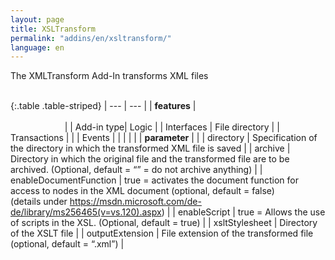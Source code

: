 ```yaml
---
layout: page
title: XSLTransform
permalink: "addins/en/xsltransform/"
language: en
---
```


The XMLTransform Add-In transforms XML files<br /><br />

{:.table .table-striped}
| --- | --- |
| __features__ | &nbsp;&nbsp;&nbsp;&nbsp;&nbsp;&nbsp;&nbsp;&nbsp;&nbsp;&nbsp;&nbsp;&nbsp;&nbsp;&nbsp;&nbsp;&nbsp;&nbsp;&nbsp;&nbsp;&nbsp;&nbsp;&nbsp;&nbsp;&nbsp;&nbsp;&nbsp;&nbsp;&nbsp;&nbsp;&nbsp;&nbsp;&nbsp;&nbsp;&nbsp;&nbsp;&nbsp;&nbsp;&nbsp;&nbsp;&nbsp;&nbsp;&nbsp;&nbsp;&nbsp;&nbsp;&nbsp;&nbsp;&nbsp;&nbsp;&nbsp;&nbsp;&nbsp;&nbsp;&nbsp;&nbsp;&nbsp;&nbsp;&nbsp;&nbsp;&nbsp;&nbsp;&nbsp;&nbsp;&nbsp;&nbsp;&nbsp;&nbsp;&nbsp;&nbsp;&nbsp;&nbsp;&nbsp;&nbsp;&nbsp;&nbsp;&nbsp;&nbsp;&nbsp;&nbsp;&nbsp;&nbsp;&nbsp;&nbsp;&nbsp;&nbsp;&nbsp;&nbsp;&nbsp;&nbsp;&nbsp;&nbsp;&nbsp;&nbsp;&nbsp;&nbsp;&nbsp;&nbsp;&nbsp;&nbsp;&nbsp;&nbsp;&nbsp;&nbsp;&nbsp;&nbsp;&nbsp;&nbsp;&nbsp;&nbsp;&nbsp;&nbsp;&nbsp;&nbsp;&nbsp;&nbsp;&nbsp;&nbsp;&nbsp;&nbsp;&nbsp;&nbsp;&nbsp;&nbsp;&nbsp;&nbsp;&nbsp;&nbsp;&nbsp;&nbsp;&nbsp;&nbsp;&nbsp;&nbsp;&nbsp;&nbsp;&nbsp;&nbsp;&nbsp;&nbsp;&nbsp;&nbsp;&nbsp;&nbsp;&nbsp;&nbsp;&nbsp;&nbsp;&nbsp;&nbsp; |
| Add-in type| Logic |
| Interfaces | File directory |
| Transactions |  |
| Events |  |
| | |
| __parameter__ | |
| directory | Specification of the directory in which the transformed XML file is saved |
| archive | Directory in which the original file and the transformed file are to be archived. (Optional, default = “” = do not archive anything) |
| enableDocumentFunction | true = activates the document function for access to nodes in the XML document (optional, default = false)<br />(details under <a href="https://msdn.microsoft.com/de-de/library/ms256465(v=vs.120).aspx" target="_blank">https://msdn.microsoft.com/de-de/library/ms256465(v=vs.120).aspx</a>) |
| enableScript | true = Allows the use of scripts in the XSL. (Optional, default = true) |
| xsltStylesheet | Directory of the XSLT file |
| outputExtension | File extension of the transformed file (optional, default = “.xml”) |


<!-- 
### Anwendungsbeispiele 

ToDo
-->
